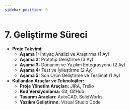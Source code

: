 ```yaml
---
sidebar_position: 8
---
```


# 7. Geliştirme Süreci
- **Proje Takvimi:**
  - **Aşama 1:** İhtiyaç Analizi ve Araştırma (1 Ay)
  - **Aşama 2:** Prototip Geliştirme (3 Ay)
  - **Aşama 3:** Donanım ve Yazılım Entegrasyonu (2 Ay)
  - **Aşama 4:** Test ve İyileştirme (2 Ay)
  - **Aşama 5:** Son Ürün Geliştirme ve Teslimat (1 Ay)
- **Kullanılan Araçlar ve Teknolojiler:**
  - **Proje Yönetim Araçları:** JIRA, Trello
  - **Kod Versiyonlama:** Git, GitHub
  - **Tasarım Araçları:** AutoCAD, SolidWorks
  - **Yazılım Geliştirme:** Visual Studio Code